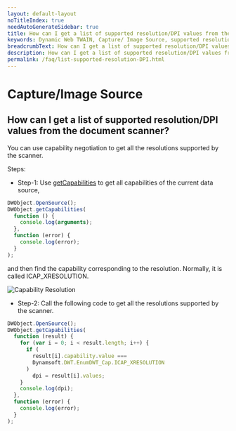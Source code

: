 ```yaml
---
layout: default-layout
noTitleIndex: true
needAutoGenerateSidebar: true
title: How can I get a list of supported resolution/DPI values from the document scanner?
keywords: Dynamic Web TWAIN, Capture/ Image Source, supported resolution, DPI
breadcrumbText: How can I get a list of supported resolution/DPI values from the document scanner?
description: How can I get a list of supported resolution/DPI values from the document scanner?
permalink: /faq/list-supported-resolution-DPI.html
---
```


# Capture/Image Source

## How can I get a list of supported resolution/DPI values from the document scanner?

You can use capability negotiation to get all the resolutions supported by the scanner.

Steps:

- Step-1: Use <a href="{{site.info}}api/WebTwain_Acquire.html#getcapabilities" target="_blank">getCapabilities</a> to get all capabilities of the current data source,

```javascript
DWObject.OpenSource();
DWObject.getCapabilities(
  function () {
    console.log(arguments);
  },
  function (error) {
    console.log(error);
  }
);
```

and then find the capability corresponding to the resolution. Normally, it is called ICAP_XRESOLUTION.

![Capability Resolution]({{site.assets}}imgs/capability-resolution.png)

- Step-2: Call the following code to get all the resolutions supported by the scanner.

```javascript
DWObject.OpenSource();
DWObject.getCapabilities(
  function (result) {
    for (var i = 0; i < result.length; i++) {
      if (
        result[i].capability.value ===
        Dynamsoft.DWT.EnumDWT_Cap.ICAP_XRESOLUTION
      )
        dpi = result[i].values;
    }
    console.log(dpi);
  },
  function (error) {
    console.log(error);
  }
);
```
